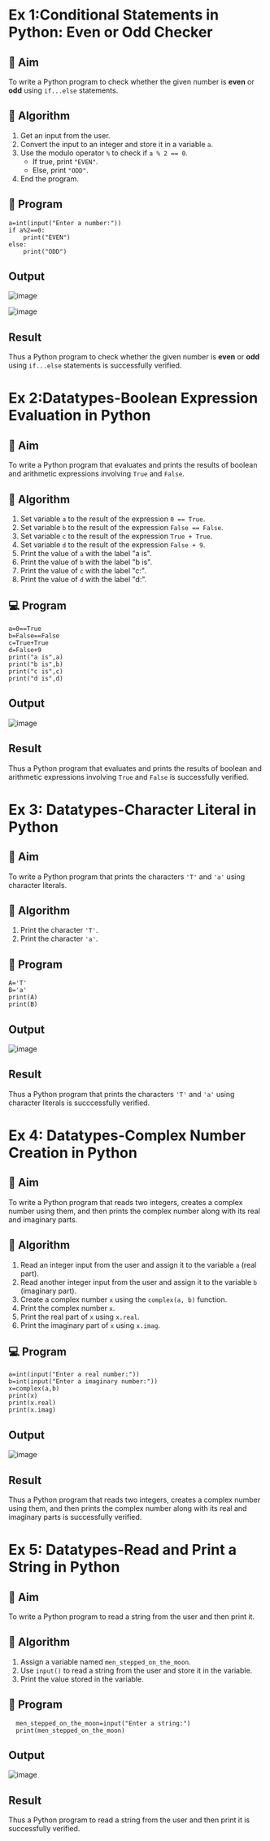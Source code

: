 # Ex 1:Conditional Statements in Python: Even or Odd Checker

## 🎯 Aim
To write a Python program to check whether the given number is **even** or **odd** using `if...else` statements.

## 🧠 Algorithm
1. Get an input from the user.
2. Convert the input to an integer and store it in a variable `a`.
3. Use the modulo operator `%` to check if `a % 2 == 0`.
   - If true, print `"EVEN"`.
   - Else, print `"ODD"`.
4. End the program.

## 🧾 Program
```
a=int(input("Enter a number:"))
if a%2==0:
    print("EVEN")
else:
    print("ODD")
```
## Output

![image](https://github.com/user-attachments/assets/2ff672e2-ec35-4387-a624-9be70efff6bb)

![image](https://github.com/user-attachments/assets/eda8c0ce-7edf-43f2-9231-965a6d82e1db)

## Result
Thus a Python program to check whether the given number is **even** or **odd** using `if...else` statements is successfully verified.



# Ex 2:Datatypes-Boolean Expression Evaluation in Python

## 🎯 Aim
To write a Python program that evaluates and prints the results of boolean and arithmetic expressions involving `True` and `False`.

## 🧠 Algorithm
1. Set variable `a` to the result of the expression `0 == True`.
2. Set variable `b` to the result of the expression `False == False`.
3. Set variable `c` to the result of the expression `True + True`.
4. Set variable `d` to the result of the expression `False + 9`.
5. Print the value of `a` with the label "a is".
6. Print the value of `b` with the label "b is".
7. Print the value of `c` with the label "c:".
8. Print the value of `d` with the label "d:".

## 💻 Program
```
a=0==True
b=False==False
c=True+True
d=False+9
print("a is",a)
print("b is",b)
print("c is",c)
print("d is",d)
```

## Output

![image](https://github.com/user-attachments/assets/17dabfd2-d63b-486d-bd02-5793981f4dcf)


## Result
Thus a Python program that evaluates and prints the results of boolean and arithmetic expressions involving `True` and `False` is successfully verified.

# Ex 3: Datatypes-Character Literal in Python

## 🎯 Aim
To write a Python program that prints the characters `'T'` and `'a'` using character literals.

## 🧠 Algorithm
1. Print the character `'T'`.
2. Print the character `'a'`.

## 🧾 Program
```
A='T'
B='a'
print(A)
print(B)
```
## Output

![image](https://github.com/user-attachments/assets/9f2d9972-2022-4d9d-a2b6-bc13d6cfbdaa)


## Result
Thus a Python program that prints the characters `'T'` and `'a'` using character literals is succcessfully verified.


# Ex 4: Datatypes-Complex Number Creation in Python

## 🎯 Aim
To write a Python program that reads two integers, creates a complex number using them, and then prints the complex number along with its real and imaginary parts.

## 🧠 Algorithm
1. Read an integer input from the user and assign it to the variable `a` (real part).
2. Read another integer input from the user and assign it to the variable `b` (imaginary part).
3. Create a complex number `x` using the `complex(a, b)` function.
4. Print the complex number `x`.
5. Print the real part of `x` using `x.real`.
6. Print the imaginary part of `x` using `x.imag`.

## 💻 Program
```
a=int(input("Enter a real number:"))
b=int(input("Enter a imaginary number:"))
x=complex(a,b)
print(x)
print(x.real)
print(x.imag)
```

## Output

![image](https://github.com/user-attachments/assets/c199bad9-3533-41c6-948d-e1f1fe6ae90b)


## Result
Thus a Python program that reads two integers, creates a complex number using them, and then prints the complex number along with its real and imaginary parts is successfully verified.


# Ex 5: Datatypes-Read and Print a String in Python

## 🎯 Aim
To write a Python program to read a string from the user and then print it.

## 🧠 Algorithm
1. Assign a variable named `men_stepped_on_the_moon`.
2. Use `input()` to read a string from the user and store it in the variable.
3. Print the value stored in the variable.

## 🧾 Program
```
  men_stepped_on_the_moon=input("Enter a string:")
  print(men_stepped_on_the_moon)
```

## Output

![image](https://github.com/user-attachments/assets/4b629e6a-61c5-41a9-813c-e00dc3408e7e)


## Result
Thus a Python program to read a string from the user and then print it is successfully verified.
